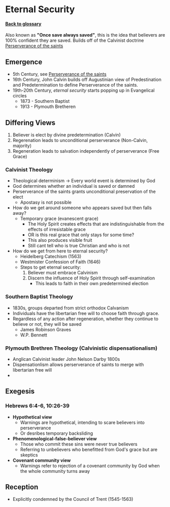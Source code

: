 # Eternal Security
#### [Back to glossary](Glossary.md)
Also known as **"Once save always saved"**, this is the idea that believers are 100% confident they are saved. 
Builds off of the Calvinist doctrine [Perserverance of the saints](Perserverance_Of_The_Saints.md)

## Emergence
- 5th Century, see [Perserverance of the saints](Perserverance_Of_The_Saints.md)
- 16th Century, John Calvin builds off Augustinian view of Predestination and Predetermination to define Perserverance of the saints.
- 19th-20th Century, *eternal security* starts popping up in Evangelical circles 
    - 1873 - Southern Baptist
    - 1913 - Plymouth Bretheren

## Differing Views
1. Believer is elect by divine predetermination (Calvin)
2. Regerenation leads to unconditional perserverance (Non-Calvin, majority)
3. Regeneration leads to salvation independently of perserverance (Free Grace)

### Calvinist Theology
- Theological determinism -> Every world event is determined by God
- God determines whether an individual is saved or damned
- Perserverance of the saints grants unconditional preservation of  the elect
    - Apostasy is not possible
- How do we get around someone who appears saved but then falls away?
    - Temporary grace (evanescent grace)
        - The Holy Spirit creates effects that are indistinguishable from the effects of irresistable grace
        - OR is this real grace that only stays for some time?
        - This also produces visible fruit 
        - Still cant tell who is true Christian and who is not
- How do we get from here to eternal security?
    - Heidelberg Catechism (1563)
    - Westmister Confession of Faith (1646)
    - Steps to get eternal security:
        1. Believer must embrace Calvinism
        2. Discern the influence of Holy Spirit through self-examination
            - This leads to faith in their own predetermined election

### Southern Baptist Theology
- 1830s, groups departed from strict orthodox Calvanism
- Individuals have the libertarian free will to choose faith through grace.
- Regardless of any action after regeneration, whether they continue to believe or not, they will be saved
    - James Robinson Graves
    - W.P. Bennett

### Plymouth Brethren Theology (Calvinistic dispensationalism)
- Anglican Calvinist leader John Nelson Darby 1800s
- Dispensationlism allows perserverance of saints to merge with libertarian free will
- 

## Exegesis
### Hebrews 6:4-6, 10:26-39
- **Hypothetical view**
    - Warnings are hypothetical, intending to scare believers into perserverance
    - Or desribes temporary backsliding
- **Phenomenological-false-believer view**
    - Those who commit these sins were never true believers
    - Referring to unbelievers who benefitted from God's grace but are skeptics
- **Covenant community view**
    - Warnings refer to rejection of a covenant community by God when the whole community turns away



## Reception
- Explicitly condemned by the Council of Trent (1545-1563)






